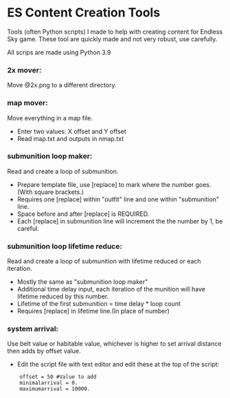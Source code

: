 # ES Content Creation Tools
 Tools (often Python scripts) I made to help with creating content for Endless Sky game. These tool are quickly made and not very robust, use carefully.
 
 All scrips are made using Python 3.9

### 2x mover:
Move @2x.png to a different directory.

### map mover:
Move everything in a map file.

* Enter two values: X offset and Y offset
* Read map.txt and outputs in nmap.txt

### submunition loop maker:
Read and create a loop of submunition.

* Prepare template file, use [replace] to mark where the number goes.(With square brackets.)
* Requires one [replace] within "outfit" line and one within "submunition" line.
* Space before and after [replace] is REQUIRED.
* Each [replace] in submunition line will increment the the number by 1, be careful.

### submunition loop lifetime reduce:
Read and create a loop of submunition with lifetime reduced or each iteration.

* Mostly the same as "submunition loop maker"
* Additional time delay input, each iteration of the munition will have lifetime reduced by this number.
* Lifetime of the first submunition = time delay * loop count
* Requires [replace] in lifetime line.(In place of number)

### system arrival:
Use belt value or habitable value, whichever is higher to set arrival distance then adds by offset value.

* Edit the script file with text editor and edit these at the top of the script:
```
	offset = 50 #Value to add
	minimalarrival = 0.
	maximumarrival = 10000.
```
